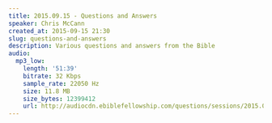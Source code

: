 ```yaml
---
title: 2015.09.15 - Questions and Answers
speaker: Chris McCann
created_at: 2015-09-15 21:30
slug: questions-and-answers
description: Various questions and answers from the Bible
audio:
  mp3_low:
    length: '51:39'
    bitrate: 32 Kbps
    sample_rate: 22050 Hz
    size: 11.8 MB
    size_bytes: 12399412
    url: http://audiocdn.ebiblefellowship.com/questions/sessions/2015.09.15_McCann_-_Questions_and_Answers.mp3
---
```

